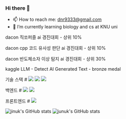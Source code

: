 ### Hi there 👋
- 📫 How to reach me: dnr9333@gmail.com
- 🌱 I’m currently learning biology and cs at KNU uni
    
dacon 직쏘퍼즐 ai 경진대회 - 상위 10%

dacon cpp 코드 유사성 판단 ai 경진대회 - 상위 10%

dacon 반도체소자 이상 탐지 ai 경진대회 - 상위 30%

kaggle LLM - Detect AI Generated Text - bronze medal

기술 스택 # <img src="https://img.shields.io/badge/PyTorch-D1180B?style=flat-square&logo=#EE4C2C&logoColor=#D1180B"/>
<img src="https://img.shields.io/badge/Python-3766AB?style=flat-square&logo=Python&logoColor=white"/> 
<img src="https://img.shields.io/badge/C++-345F53?style=flat-square&logo=C++&logoColor=345F53"/>

백엔드 # <img src="https://img.shields.io/badge/FASTAPI-43EED6?style=flat-square&logo=#009688&logoColor=43EED6"/>
<img src="https://img.shields.io/badge/Django-0A3711?style=flat-square&logo=#Django&logoColor=0A3711"/>

프론트엔드 # <img src="https://img.shields.io/badge/Flutter-0B6DB7?style=flat-square&logo=#Flutter&logoColor=0B6DB7"/>


![jinuk's GitHub stats](https://github-readme-stats.vercel.app/api?username=jinuk0211&show_icons=true&theme=radical)
![junuk's GitHub stats](https://github-readme-stats.vercel.app/api?username=jinuk0211&show_icons=true&theme=radical)


<!--
**jinuk0211/jinuk0211** is a ✨ _special_ ✨ repository because its `README.md` (this file) appears on your GitHub profile.

Here are some ideas to get you started:

- 🔭 I’m currently working on ...
- 🌱 I’m currently learning ...
- 👯 I’m looking to collaborate on ...
- 🤔 I’m looking for help with ...
- 💬 Ask me about ...
- 📫 How to reach me: ...
- 😄 Pronouns: ...
- ⚡ Fun fact: ...
-->
